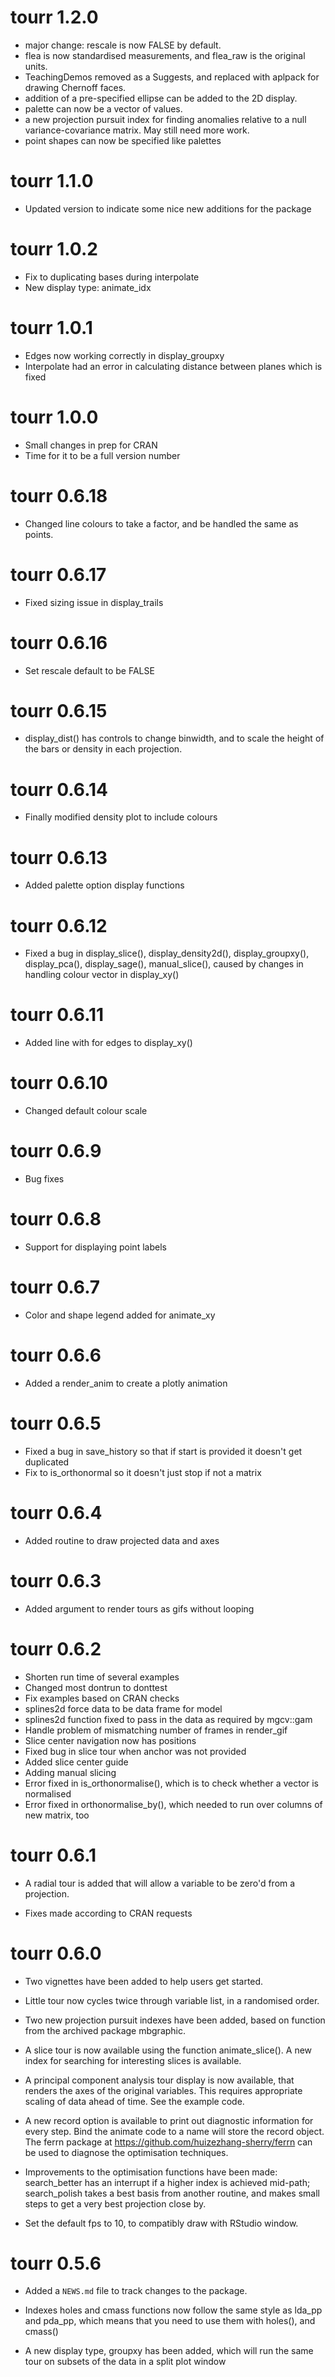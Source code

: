 # tourr 1.2.0 

* major change: rescale is now FALSE by default.
* flea is now standardised measurements, and flea_raw is the original units.
* TeachingDemos removed as a Suggests, and replaced with aplpack for drawing Chernoff faces.
* addition of a pre-specified ellipse can be added to the 2D display.
* palette can now be a vector of values.
* a new projection pursuit index for finding anomalies relative to a null variance-covariance matrix. May still need more work.
* point shapes can now be specified like palettes

# tourr 1.1.0 

* Updated version to indicate some nice new additions for the package

# tourr 1.0.2

* Fix to duplicating bases during interpolate
* New display type: animate_idx

# tourr 1.0.1

* Edges now working correctly in display_groupxy 
* Interpolate had an error in calculating distance between planes which is fixed

# tourr 1.0.0

* Small changes in prep for CRAN
* Time for it to be a full version number

# tourr 0.6.18

* Changed line colours to take a factor, and be handled the same as points.

# tourr 0.6.17

* Fixed sizing issue in display_trails

# tourr 0.6.16

* Set rescale default to be FALSE

# tourr 0.6.15

* display_dist() has controls to change binwidth, and to scale the height of the bars or density in each projection.

# tourr 0.6.14

* Finally modified density plot to include colours

# tourr 0.6.13

* Added palette option display functions

# tourr 0.6.12

* Fixed a bug in display_slice(), display_density2d(), display_groupxy(), display_pca(), display_sage(), manual_slice(), caused by changes in handling colour vector in display_xy()

# tourr 0.6.11

* Added line with for edges to display_xy()

# tourr 0.6.10

* Changed default colour scale

# tourr 0.6.9

* Bug fixes

# tourr 0.6.8

* Support for displaying point labels

# tourr 0.6.7

* Color and shape legend added for animate_xy

# tourr 0.6.6

* Added a render_anim to create a plotly animation

# tourr 0.6.5

* Fixed a bug in save_history so that if start is provided it doesn't get duplicated
* Fix to is_orthonormal so it doesn't just stop if not a matrix

# tourr 0.6.4

* Added routine to draw projected data and axes

# tourr 0.6.3

* Added argument to render tours as gifs without looping

# tourr 0.6.2

* Shorten run time of several examples
* Changed most dontrun to donttest
* Fix examples based on CRAN checks
* splines2d force data to be data frame for model
* splines2d function fixed to pass in the data as required by mgcv::gam
* Handle problem of mismatching number of frames in render_gif
* Slice center navigation now has positions
* Fixed bug in slice tour when anchor was not provided
* Added slice center guide
* Adding manual slicing
* Error fixed in is_orthonormalise(), which is to check whether a vector is normalised 
* Error fixed in orthonormalise_by(), which needed to run over columns of new matrix, too

# tourr 0.6.1

* A radial tour is added that will allow a variable to be zero'd from a projection.

* Fixes made according to CRAN requests

# tourr 0.6.0

* Two vignettes have been added to help users get started.

* Little tour now cycles twice through variable list, in a randomised order.

* Two new projection pursuit indexes have been added, based on function from the archived package mbgraphic.

* A slice tour is now available using the function animate_slice(). A new index for searching for interesting slices is available.

* A principal component analysis tour display is now available, that renders the axes of the original variables. This requires appropriate scaling of data ahead of time. See the example code.

* A new record option is available to print out diagnostic information for every step. Bind the animate code to a name will store the record object. The ferrn package at https://github.com/huizezhang-sherry/ferrn can be used to diagnose the optimisation techniques.

* Improvements to the optimisation functions have been made: search_better has an interrupt if a higher index is achieved mid-path; search_polish takes a best basis from another routine, and makes small steps to get a very best projection close by.

* Set the default fps to 10, to compatibly draw with RStudio window.

# tourr 0.5.6

* Added a `NEWS.md` file to track changes to the package.

* Indexes holes and cmass functions now follow the same style as lda_pp and pda_pp, which means that you need to use them with holes(), and cmass()

* A new display type, groupxy has been added, which will run the same tour on subsets of the data in a split plot window



